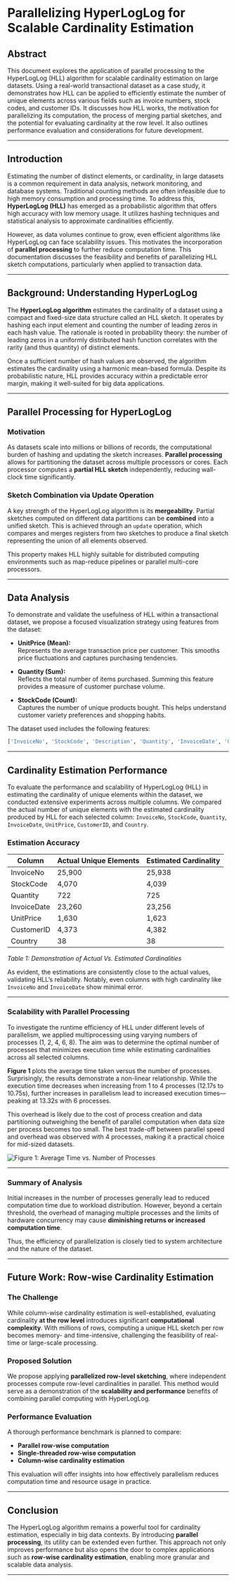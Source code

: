 
# Parallelizing HyperLogLog for Scalable Cardinality Estimation

## Abstract

This document explores the application of parallel processing to the HyperLogLog (HLL) algorithm for scalable cardinality estimation on large datasets. Using a real-world transactional dataset as a case study, it demonstrates how HLL can be applied to efficiently estimate the number of unique elements across various fields such as invoice numbers, stock codes, and customer IDs. It discusses how HLL works, the motivation for parallelizing its computation, the process of merging partial sketches, and the potential for evaluating cardinality at the row level. It also outlines performance evaluation and considerations for future development.

---

## Introduction

Estimating the number of distinct elements, or cardinality, in large datasets is a common requirement in data analysis, network monitoring, and database systems. Traditional counting methods are often infeasible due to high memory consumption and processing time. To address this, **HyperLogLog (HLL)** has emerged as a probabilistic algorithm that offers high accuracy with low memory usage. It utilizes hashing techniques and statistical analysis to approximate cardinalities efficiently.

However, as data volumes continue to grow, even efficient algorithms like HyperLogLog can face scalability issues. This motivates the incorporation of **parallel processing** to further reduce computation time. This documentation discusses the feasibility and benefits of parallelizing HLL sketch computations, particularly when applied to transaction data.

---

## Background: Understanding HyperLogLog

The **HyperLogLog algorithm** estimates the cardinality of a dataset using a compact and fixed-size data structure called an HLL sketch. It operates by hashing each input element and counting the number of leading zeros in each hash value. The rationale is rooted in probability theory: the number of leading zeros in a uniformly distributed hash function correlates with the rarity (and thus quantity) of distinct elements.

Once a sufficient number of hash values are observed, the algorithm estimates the cardinality using a harmonic mean-based formula. Despite its probabilistic nature, HLL provides accuracy within a predictable error margin, making it well-suited for big data applications.

---

## Parallel Processing for HyperLogLog

### Motivation

As datasets scale into millions or billions of records, the computational burden of hashing and updating the sketch increases. **Parallel processing** allows for partitioning the dataset across multiple processors or cores. Each processor computes a **partial HLL sketch** independently, reducing wall-clock time significantly.

### Sketch Combination via Update Operation

A key strength of the HyperLogLog algorithm is its **mergeability**. Partial sketches computed on different data partitions can be **combined** into a unified sketch. This is achieved through an `update` operation, which compares and merges registers from two sketches to produce a final sketch representing the union of all elements observed.

This property makes HLL highly suitable for distributed computing environments such as map-reduce pipelines or parallel multi-core processors.

---

## Data Analysis 

To demonstrate and validate the usefulness of HLL within a transactional dataset, we propose a focused visualization strategy using features from the dataset:

- **UnitPrice (Mean):**  
  Represents the average transaction price per customer. This smooths price fluctuations and captures purchasing tendencies.

- **Quantity (Sum):**  
  Reflects the total number of items purchased. Summing this feature provides a measure of customer purchase volume.

- **StockCode (Count):**  
  Captures the number of unique products bought. This helps understand customer variety preferences and shopping habits.

The dataset used includes the following features:
```python
['InvoiceNo', 'StockCode', 'Description', 'Quantity', 'InvoiceDate', 'UnitPrice', 'CustomerID', 'Country']
```

---

## Cardinality Estimation Performance

To evaluate the performance and scalability of HyperLogLog (HLL) in estimating the cardinality of unique elements within the dataset, we conducted extensive experiments across multiple columns. We compared the actual number of unique elements with the estimated cardinality produced by HLL for each selected column: `InvoiceNo`, `StockCode`, `Quantity`, `InvoiceDate`, `UnitPrice`, `CustomerID`, and `Country`.

### **Estimation Accuracy**

| Column      | Actual Unique Elements | Estimated Cardinality |
| ----------- | ---------------------- | --------------------- |
| InvoiceNo   | 25,900                 | 25,938                |
| StockCode   | 4,070                  | 4,039                 |
| Quantity    | 722                    | 725                   |
| InvoiceDate | 23,260                 | 23,256                |
| UnitPrice   | 1,630                  | 1,623                 |
| CustomerID  | 4,373                  | 4,382                 |
| Country     | 38                     | 38                    |

*Table 1: Demonstration of Actual Vs. Estimated Cardinalities*

As evident, the estimations are consistently close to the actual values, validating HLL’s reliability. Notably, even columns with high cardinality like `InvoiceNo` and `InvoiceDate` show minimal error.

---

### **Scalability with Parallel Processing**

To investigate the runtime efficiency of HLL under different levels of parallelism, we applied multiprocessing using varying numbers of processes (1, 2, 4, 6, 8). The aim was to determine the optimal number of processes that minimizes execution time while estimating cardinalities across all selected columns.

**Figure 1** plots the average time taken versus the number of processes. Surprisingly, the results demonstrate a non-linear relationship. While the execution time decreases when increasing from 1 to 4 processes (12.17s to 10.75s), further increases in parallelism lead to increased execution times—peaking at 13.32s with 6 processes.

This overhead is likely due to the cost of process creation and data partitioning outweighing the benefit of parallel computation when data size per process becomes too small. The best trade-off between parallel speed and overhead was observed with 4 processes, making it a practical choice for mid-sized datasets.

![Figure 1: Average Time vs. Number of Processes](Figure_1.png)

---

### Summary of Analysis

Initial increases in the number of processes generally lead to reduced computation time due to workload distribution. However, beyond a certain threshold, the overhead of managing multiple processes and the limits of hardware concurrency may cause **diminishing returns or increased computation time**.

Thus, the efficiency of parallelization is closely tied to system architecture and the nature of the dataset.

---

## Future Work: Row-wise Cardinality Estimation

### The Challenge

While column-wise cardinality estimation is well-established, evaluating cardinality **at the row level** introduces significant **computational complexity**. With millions of rows, computing a unique HLL sketch per row becomes memory- and time-intensive, challenging the feasibility of real-time or large-scale processing.

### Proposed Solution

We propose applying **parallelized row-level sketching**, where independent processes compute row-level cardinalities in parallel. This method would serve as a demonstration of the **scalability and performance** benefits of combining parallel computing with HyperLogLog.

### Performance Evaluation

A thorough performance benchmark is planned to compare:
- **Parallel row-wise computation**
- **Single-threaded row-wise computation**
- **Column-wise cardinality estimation**

This evaluation will offer insights into how effectively parallelism reduces computation time and resource usage in practice.

---

## Conclusion

The HyperLogLog algorithm remains a powerful tool for cardinality estimation, especially in big data contexts. By introducing **parallel processing**, its utility can be extended even further. This approach not only improves performance but also opens the door to complex applications such as **row-wise cardinality estimation**, enabling more granular and scalable data analysis.

---

